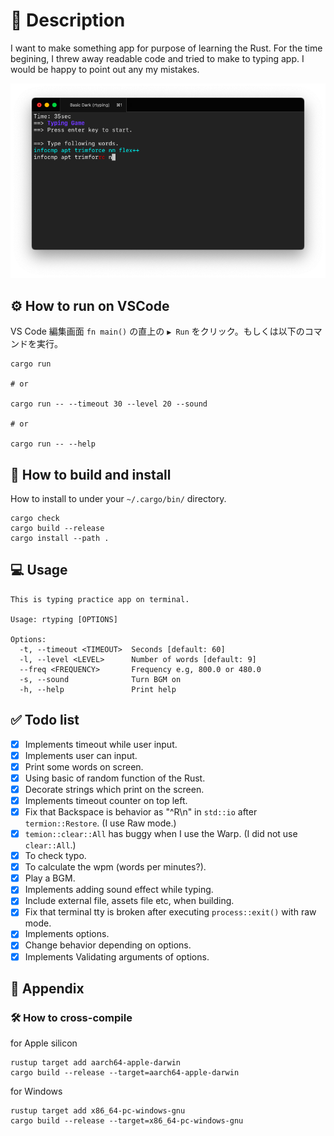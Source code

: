 # 🦀 Description

I want to make something app for purpose of learning the Rust. For the time begining, I threw away readable code and tried to make to typing app. I would be happy to point out any my mistakes.

![sample](./ScreenShot.png)

## ⚙️ How to run on VSCode

VS Code 編集画面 `fn main()` の直上の `▶ Run` をクリック。もしくは以下のコマンドを実行。

```shell
cargo run

# or

cargo run -- --timeout 30 --level 20 --sound

# or

cargo run -- --help
```

## 🔨 How to build and install

How to install to under your `~/.cargo/bin/` directory.

```shell
cargo check
cargo build --release
cargo install --path .
```

## 💻 Usage

```text
This is typing practice app on terminal.

Usage: rtyping [OPTIONS]

Options:
  -t, --timeout <TIMEOUT>  Seconds [default: 60]
  -l, --level <LEVEL>      Number of words [default: 9]
  --freq <FREQUENCY>       Frequency e.g, 800.0 or 480.0
  -s, --sound              Turn BGM on
  -h, --help               Print help
```

## ✅ Todo list

- [x] Implements timeout while user input.
- [x] Implements user can input.
- [x] Print some words on screen.
- [x] Using basic of random function of the Rust.
- [x] Decorate strings which print on the screen.
- [x] Implements timeout counter on top left.
- [x] Fix that Backspace is behavior as "^R\\n" in `std::io` after `termion::Restore`. (I use Raw mode.)
- [x] `temion::clear::All` has buggy when I use the Warp. (I did not use `clear::All`.)
- [x] To check typo.
- [x] To calculate the wpm (words per minutes?).
- [x] Play a BGM.
- [x] Implements adding sound effect while typing.
- [x] Include external file, assets file etc, when building.
- [x] Fix that terminal tty is broken after executing `process::exit()` with raw mode.
- [x] Implements options.
- [x] Change behavior depending on options.
- [x] Implements Validating arguments of options.

## 🔖 Appendix

### 🛠 How to cross-compile

for Apple silicon

```shell
rustup target add aarch64-apple-darwin
cargo build --release --target=aarch64-apple-darwin
```

for Windows

```shell
rustup target add x86_64-pc-windows-gnu
cargo build --release --target=x86_64-pc-windows-gnu
```
